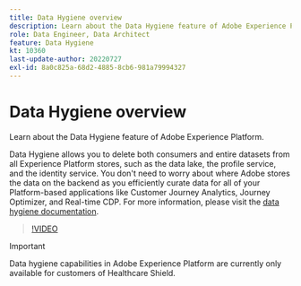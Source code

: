 ```yaml
---
title: Data Hygiene overview
description: Learn about the Data Hygiene feature of Adobe Experience Platform.
role: Data Engineer, Data Architect
feature: Data Hygiene
kt: 10360
last-update-author: 20220727
exl-id: 8a0c825a-68d2-4885-8cb6-981a79994327
---
```

# Data Hygiene overview

Learn about the Data Hygiene feature of Adobe Experience Platform. 

Data Hygiene allows you to delete both consumers and entire datasets from all Experience Platform stores, such as the data lake, the profile service, and the identity service. You don't need to worry about where Adobe stores the data on the backend as you efficiently curate data for all of your Platform-based applications like Customer Journey Analytics, Journey Optimizer, and Real-time CDP. For more information, please visit the [data hygiene documentation](https://experienceleague.adobe.com/docs/experience-platform/hygiene/home.html).

>[!VIDEO](https://video.tv.adobe.com/v/344949?quality=12&learn=on)

>[!IMPORTANT]
>
> Data hygiene capabilities in Adobe Experience Platform are currently only available for customers of Healthcare Shield.
